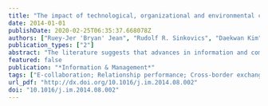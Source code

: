 ```yaml
---
title: "The impact of technological, organizational and environmental characteristics on electronic collaboration and relationship performance in international customer–supplier relationships"
date: 2014-01-01
publishDate: 2020-02-25T06:35:37.668078Z
authors: ["Ruey-Jer 'Bryan' Jean", "Rudolf R. Sinkovics", "Daekwan Kim"]
publication_types: ["2"]
abstract: "The literature suggests that advances in information and communication technologies have been a major driver of the restructuring of multinational enterprises and their cross-border supply chain management. However, the role of information technology usage for collaboration and its antecedents and performance implications in cross-border exchange relationships have not been clearly specified. In response to this claim, this study examines the determinants of electronic collaboration (E-collaboration) and its outcomes for suppliers with regard to their international customers. Drawing on an empirical foundation of 240 Taiwanese-based electronics equipment manufacturers, we test the effects of technological, organizational and environmental dimensions on E-collaboration and its impact on relationship performance in international exchange. The findings on the pertinence of E-collaboration in international customer–supplier relationships are presented and discussed."
featured: false
publication: "*Information & Management*"
tags: ["E-collaboration; Relationship performance; Cross-border exchange; International exchange; Supplier–customer relationship"]
url_pdf: "http://dx.doi.org/10.1016/j.im.2014.08.002"
doi: "10.1016/j.im.2014.08.002"
---
```


